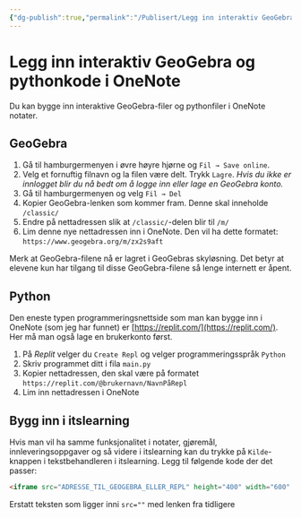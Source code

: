 ```yaml
---
{"dg-publish":true,"permalink":"/Publisert/Legg inn interaktiv GeoGebra og pythonkode i OneNote/","title":"Legg inn interaktiv GeoGebra og pythonkode i OneNote","tags":["matematikk","geogebra","python"]}
---
```


# Legg inn interaktiv GeoGebra og pythonkode i OneNote
Du kan bygge inn interaktive GeoGebra-filer og pythonfiler i OneNote notater.

## GeoGebra

1. Gå til hamburgermenyen i øvre høyre hjørne og `Fil → Save online`.
2. Velg et fornuftig filnavn og la filen være delt. Trykk `Lagre`. *Hvis du ikke er innlogget blir du nå bedt om å logge inn eller lage en GeoGebra konto.*
3. Gå til hamburgermenyen og velg `Fil → Del`
4. Kopier GeoGebra-lenken som kommer fram. Denne skal inneholde `/classic/`
5. Endre på nettadressen slik at `/classic/`-delen blir til `/m/`
6. Lim denne nye nettadressen inn i OneNote. Den vil ha dette formatet: `https://www.geogebra.org/m/zx2s9aft`

Merk at GeoGebra-filene nå er lagret i GeoGebras skyløsning. Det betyr at elevene kun har tilgang til disse GeoGebra-filene så lenge internett er åpent.

## Python
Den eneste typen programmeringsnettside som man kan bygge inn i OneNote (som jeg har funnet) er [https://replit.com/](https://replit.com/). Her må man også lage en brukerkonto først.

1. På *Replit* velger du `Create Repl` og velger programmeringsspråk `Python`
2. Skriv programmet ditt i fila `main.py`
3. Kopier nettadressen, den skal være på formatet `https://replit.com/@brukernavn/NavnPåRepl`
4. Lim inn nettadressen i OneNote

## Bygg inn i itslearning
Hvis man vil ha samme funksjonalitet i notater, gjøremål, innleveringsoppgaver og så videre i itslearning kan du trykke på `Kilde`-knappen i tekstbehandleren i itslearning. Legg til følgende kode der det passer:

```html
<iframe src="ADRESSE_TIL_GEOGEBRA_ELLER_REPL" height="400" width="600" /> 
```

Erstatt teksten som ligger inni `src=""` med lenken fra tidligere

